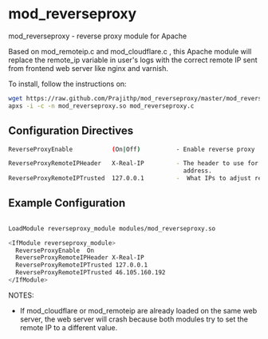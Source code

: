 mod_reverseproxy
================

mod_reverseproxy - reverse proxy module for Apache

Based on mod_remoteip.c and mod_cloudflare.c , this Apache module  will replace the  remote_ip  variable in user's logs with the correct remote IP sent from frontend web server like nginx and varnish.

To install, follow the instructions on:
   ```bash
   wget https://raw.github.com/Prajithp/mod_reverseproxy/master/mod_reverseproxy.c
   apxs -i -c -n mod_reverseproxy.so mod_reverseproxy.c  
   ```
## Configuration Directives ##
```bash
ReverseProxyEnable           (On|Off)          - Enable reverse proxy

ReverseProxyRemoteIPHeader   X-Real-IP         - The header to use for the real IP
                                                 address.
ReverseProxyRemoteIPTrusted  127.0.0.1         -  What IPs to adjust requests for
```

## Example Configuration ##
```bash

LoadModule reverseproxy_module modules/mod_reverseproxy.so

<IfModule reverseproxy_module>
  ReverseProxyEnable  On
  ReverseProxyRemoteIPHeader X-Real-IP
  ReverseProxyRemoteIPTrusted 127.0.0.1
  ReverseProxyRemoteIPTrusted 46.105.160.192
</IfModule>

```


NOTES:

- If mod\_cloudflare or mod\_remoteip are already loaded on the same web server, the web server will crash because both modules try to set the remote IP to a different value.
